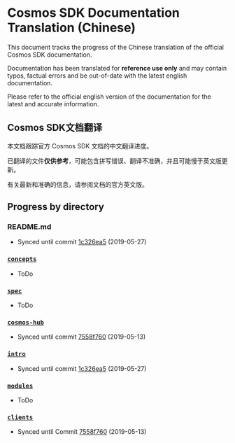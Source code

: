 # Cosmos SDK Documentation Translation (Chinese)

This document tracks the progress of the Chinese translation of the official Cosmos SDK documentation.

Documentation has been translated for **reference use only** and may contain typos, factual errors and be out-of-date with the latest english documentation.

Please refer to the official english version of the documentation for the latest and accurate information.

## Cosmos SDK文档翻译

本文档跟踪官方 Cosmos SDK 文档的中文翻译进度。

已翻译的文件**仅供参考**，可能包含拼写错误、翻译不准确，并且可能慢于英文版更新。

有关最新和准确的信息，请参阅文档的官方英文版。

## Progress by directory

### README.md

- Synced until commit [1c326ea5](https://github.com/BITCOIVA/Bitcoiva-sdk/commit/1c326ea524eade1da8771cd7e4343012203a166f) (2019-05-27)

### [`concepts`](../concepts/)

- ToDo

### [`spec`](../spec/)

- ToDo

### [`cosmos-hub`](../cosmos-hub/)

- Synced until commit [7558f760](https://github.com/BITCOIVA/Bitcoiva-sdk/commit/7558f7607918b6337a8b58b8f956d6776f503138) (2019-05-13)

### [`intro`](../intro/)

- Synced until commit [1c326ea5](https://github.com/BITCOIVA/Bitcoiva-sdk/commit/1c326ea524eade1da8771cd7e4343012203a166f) (2019-05-27)

### [`modules`](../modules/)

- ToDo

### [`clients`](../clients/)

- Synced until Commit [7558f760](https://github.com/BITCOIVA/Bitcoiva-sdk/commit/7558f7607918b6337a8b58b8f956d6776f503138) (2019-05-13)

